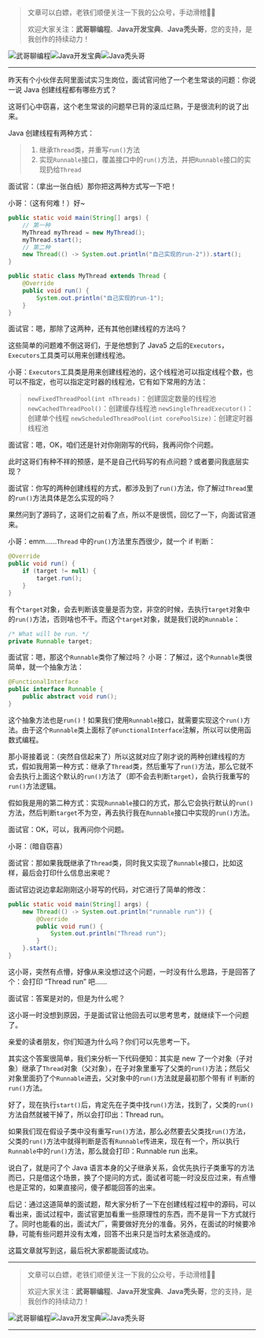 > 文章可以白嫖，老铁们顺便关注一下我的公众号，手动滑稽🤣🤣 &nbsp;
>
> 欢迎大家关注：**武哥聊编程**、**Java开发宝典**、**Java秃头哥**，您的支持，是我创作的持续动力！&nbsp;&nbsp;

![武哥聊编程](https://img-blog.csdnimg.cn/202002150421550.jpg)![Java开发宝典](https://img-blog.csdnimg.cn/20200608005630228.png)![Java秃头哥](https://img-blog.csdnimg.cn/20201025170941235.png)

----

昨天有个小伙伴去阿里面试实习生岗位，面试官问他了一个老生常谈的问题：你说一说 Java 创建线程都有哪些方式？

这哥们心中窃喜，这个老生常谈的问题早已背的滚瓜烂熟，于是很流利的说了出来。

Java 创建线程有两种方式：

>1. 继承`Thread`类，并重写`run()`方法
>2. 实现`Runnable`接口，覆盖接口中的`run()`方法，并把`Runnable`接口的实现扔给`Thread`

面试官：（拿出一张白纸）那你把这两种方式写一下吧！

小哥：（这有何难！）好~

```java
public static void main(String[] args) {
	// 第一种
    MyThread myThread = new MyThread();
    myThread.start();
	// 第二种
    new Thread(() -> System.out.println("自己实现的run-2")).start();
}

public static class MyThread extends Thread {
    @Override
    public void run() {
        System.out.println("自己实现的run-1");
    }
}
```

面试官：嗯，那除了这两种，还有其他创建线程的方法吗？

这些简单的问题难不倒这哥们，于是他想到了 Java5 之后的`Executors`，`Executors`工具类可以用来创建线程池。

小哥：`Executors`工具类是用来创建线程池的，这个线程池可以指定线程个数，也可以不指定，也可以指定定时器的线程池，它有如下常用的方法：

>`newFixedThreadPool(int nThreads)`：创建固定数量的线程池
>`newCachedThreadPool()`：创建缓存线程池
>`newSingleThreadExecutor()`：创建单个线程
>`newScheduledThreadPool(int corePoolSize)`：创建定时器线程池

面试官：嗯，OK，咱们还是针对你刚刚写的代码，我再问你个问题。

此时这哥们有种不祥的预感，是不是自己代码写的有点问题？或者要问我底层实现？

面试官：你写的两种创建线程的方式，都涉及到了`run()`方法，你了解过`Thread`里的`run()`方法具体是怎么实现的吗？

果然问到了源码了，这哥们之前看了点，所以不是很慌，回忆了一下，向面试官道来。

小哥：emm……`Thread` 中的`run()`方法里东西很少，就一个 if 判断：

```java
@Override
public void run() {
	if (target != null) {
		target.run();
	}
}
```

有个`target`对象，会去判断该变量是否为空，非空的时候，去执行`target`对象中的`run()`方法，否则啥也不干。而这个`target`对象，就是我们说的`Runnable`：

```java
/* What will be run. */
private Runnable target;
```

面试官：嗯，那这个`Runnable`类你了解过吗？
小哥：了解过，这个`Runnable`类很简单，就一个抽象方法：

```java
@FunctionalInterface
public interface Runnable {
    public abstract void run();
}
```

这个抽象方法也是`run()`！如果我们使用`Runnable`接口，就需要实现这个`run()`方法。由于这个`Runnable`类上面标了`@FunctionalInterface`注解，所以可以使用函数式编程。

那小哥接着说：（突然自信起来了）所以这就对应了刚才说的两种创建线程的方式，假如我用第一种方式：继承了`Thread`类，然后重写了`run()`方法，那么它就不会去执行上面这个默认的`run()`方法了（即不会去判断`target`），会执行我重写的`run()`方法逻辑。

假如我是用的第二种方式：实现`Runnable`接口的方式，那么它会执行默认的`run()`方法，然后判断`target`不为空，再去执行我在`Runnable`接口中实现的`run()`方法。

面试官：OK，可以，我再问你个问题。

小哥：（暗自窃喜）

面试官：那如果我既继承了`Thread`类，同时我又实现了`Runnable`接口，比如这样，最后会打印什么信息出来呢？

面试官边说边拿起刚刚这小哥写的代码，对它进行了简单的修改：

```java
public static void main(String[] args) {
    new Thread(() -> System.out.println("runnable run")) {
        @Override
        public void run() {
            System.out.println("Thread run");
        }
    }.start();
}
```

这小哥，突然有点懵，好像从来没想过这个问题，一时没有什么思路，于是回答了个：会打印 “Thread run” 吧……

面试官：答案是对的，但是为什么呢？

这小哥一时没想到原因，于是面试官让他回去可以思考思考，就继续下一个问题了。

亲爱的读者朋友，你们知道为什么吗？你们可以先思考一下。

其实这个答案很简单，我们来分析一下代码便知：其实是 new 了一个对象（子对象）继承了`Thread`对象（父对象），在子对象里重写了父类的`run()`方法；然后父对象里面扔了个`Runnable`进去，父对象中的`run()`方法就是最初那个带有 if 判断的`run()`方法。

好了，现在执行`start()`后，肯定先在子类中找`run()`方法，找到了，父类的`run()`方法自然就被干掉了，所以会打印出：Thread run。

如果我们现在假设子类中没有重写`run()`方法，那么必然要去父类找`run()`方法，父类的`run()`方法中就得判断是否有`Runnable`传进来，现在有一个，所以执行`Runnable`中的`run()`方法，那么就会打印：Runnable run 出来。

说白了，就是问了个 Java 语言本身的父子继承关系，会优先执行子类重写的方法而已，只是借这个场景，换了个提问的方式，面试者可能一时没反应过来，有点懵也是正常的，如果直接问，傻子都能回答的出来。

后记：通过这道简单的面试题，帮大家分析了一下在创建线程过程中的源码，可以看出来，面试过程中，面试官更加看重一些原理性的东西，而不是背一下方式就行了。同时也能看的出，面试大厂，需要做好充分的准备。另外，在面试的时候要冷静，可能有些问题并没有太难，回答不出来只是当时太紧张造成的。

这篇文章就写到这，最后祝大家都能面试成功。

----

> 文章可以白嫖，老铁们顺便关注一下我的公众号，手动滑稽🤣🤣 &nbsp;
>
> 欢迎大家关注：**武哥聊编程**、**Java开发宝典**、**Java秃头哥**，您的支持，是我创作的持续动力！&nbsp;&nbsp;

![武哥聊编程](https://img-blog.csdnimg.cn/202002150421550.jpg)![Java开发宝典](https://img-blog.csdnimg.cn/20200608005630228.png)![Java秃头哥](https://img-blog.csdnimg.cn/20201025170941235.png)

----